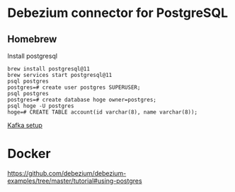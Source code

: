# Debezium connector for PostgreSQL

## Homebrew
Install postgresql

```
brew install postgresql@11
brew services start postgresql@11
psql postgres
postgres=# create user postgres SUPERUSER;
psql postgres
postgres=# create database hoge owner=postgres;
psql hoge -U postgres
hoge=# CREATE TABLE account(id varchar(8), name varchar(8));
```

[Kafka setup](../kafka/README.md)


# Docker
https://github.com/debezium/debezium-examples/tree/master/tutorial#using-postgres
